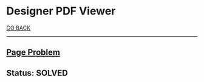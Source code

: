 # Designer PDF Viewer

[GO BACK](../README.md)

___

## [Page Problem](https://www.hackerrank.com/challenges/designer-pdf-viewer/problem)

## Status: SOLVED
